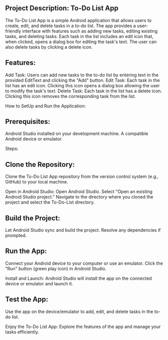 Project Description: To-Do List App
-----------------------------------
The To-Do List App is a simple Android application that allows users to create, edit, and delete tasks in a to-do list. 
The app provides a user-friendly interface with features such as adding new tasks, editing existing tasks, and deleting tasks. 
Each task in the list includes an edit icon that, when clicked, opens a dialog box for editing the task's text. 
The user can also delete tasks by clicking a delete icon.

Features:
---------
Add Task: Users can add new tasks to the to-do list by entering text in the provided EditText and clicking the "Add" button.
Edit Task: Each task in the list has an edit icon. Clicking this icon opens a dialog box allowing the user to modify the task's text.
Delete Task: Each task in the list has a delete icon. Clicking this icon removes the corresponding task from the list.

How to SetUp and Run the Application:

Prerequisites:
--------------
Android Studio installed on your development machine.
A compatible Android device or emulator.

Steps:

Clone the Repository:
---------------------
Clone the To-Do List App repository from the version control system (e.g., GitHub) to your local machine.

Open in Android Studio:
Open Android Studio.
Select "Open an existing Android Studio project."
Navigate to the directory where you cloned the project and select the To-Do-List directory.

Build the Project:
-----------------
Let Android Studio sync and build the project. Resolve any dependencies if prompted.

Run the App:
------------
Connect your Android device to your computer or use an emulator.
Click the "Run" button (green play icon) in Android Studio.

Install and Launch:
Android Studio will install the app on the connected device or emulator and launch it.

Test the App:
--------------
Use the app on the device/emulator to add, edit, and delete tasks in the to-do list.

Enjoy the To-Do List App:
Explore the features of the app and manage your tasks efficiently.
